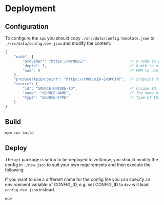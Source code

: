 # Deployment

## Configuration

To configure the `api` you should copy `./src/data/config.template.json` to `./src/data/config.dev.json` and modify the content.

```js
{
    "node": {
        "provider": "https://MYNODE/",                   /* A node to perform Tangle operations */
        "depth": 3,                                      /* Depth to use for attaches */
        "mwm": 9                                         /* MWM to use for attaches */
    },
    "producerApiEndpoint": "https://PRODUCER-ENDPOINT",  /* Endpoint for the producer api */
    "source": {
        "id": "SOURCE-UNIQUE-ID",                        /* Unique ID, has no format */
        "name": "SOURCE-NAME",                           /* The name of this source */
        "type": "SOURCE-TYPE"                            /* Type of this source e.g. solar, wind */
    }
}
```

## Build

```shell
npm run build
```

## Deploy

The `api` package is setup to be deployed to zeit/now, you should modify the config in `./now.json` to suit your own requirements and then execute the following.

If you want to use a different name for the config file you can specify an environment variable of CONFIG_ID, e.g. set CONFIG_ID to `dev` will load `config.dev.json` instead.

```shell
now
```